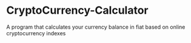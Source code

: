 # CryptoCurrency-Calculator
A program that calculates your currency balance in fiat based on online cryptocurrency indexes
